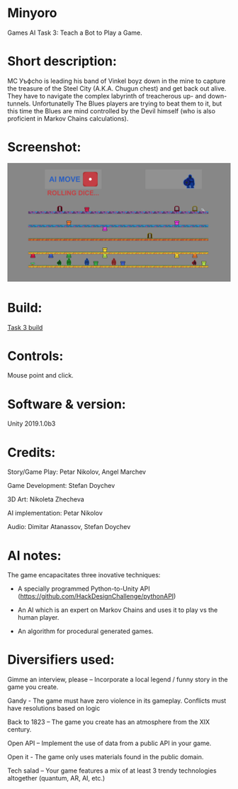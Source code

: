 

# Minyoro

Games AI Task 3: Teach a Bot to Play a Game.


# Short description:
MC Уъфcho is leading his band of Vinkel boyz down in the mine to capture the treasure of the Steel City (A.K.A. Chugun chest) and get back out alive. They have to navigate the complex labyrinth of treacherous up- and down- tunnels.
Unfortunatelly The Blues players are trying to beat them to it, but this time the Blues are mind controlled by the Devil himself (who is also proficient in Markov Chains calculations).


# Screenshot:
![alt text](https://github.com/HackDesignChallenge/Games-AI-Task-3/blob/master/castleAi.png "Title screen")

# Build:
[Task 3 build](https://github.com/HackDesignChallenge/Games-AI-Task-3/blob/master/Task%203/Task%203%20Build.zip)

# Controls:

Mouse point and click.


# Software & version:

Unity 2019.1.0b3


# Credits:

Story/Game Play: Petar Nikolov, Angel Marchev

Game Development: Stefan Doychev

3D Art: Nikoleta Zhecheva

AI implementation: Petar Nikolov

Audio: Dimitar Atanassov, Stefan Doychev


# AI notes:
The game encapacitates three inovative techniques:

- A specially programmed Python-to-Unity API (https://github.com/HackDesignChallenge/pythonAPI)

- An AI which is an expert on Markov Chains and uses it to play vs the human player.

- An algorithm for procedural generated games.


# Diversifiers used:
Gimme an interview, please – Incorporate a local legend / funny story in the game you create.

Gandy - The game must have zero violence in its gameplay. Conflicts must have resolutions based on logic

Back to 1823 – The game you create has an atmosphere from the XIX century.

Open API – Implement the use of data from a public API in your game.

Open it - The game only uses materials found in the public domain.

Tech salad – Your game features a mix of at least 3 trendy technologies altogether (quantum, AR, AI, etc.)
